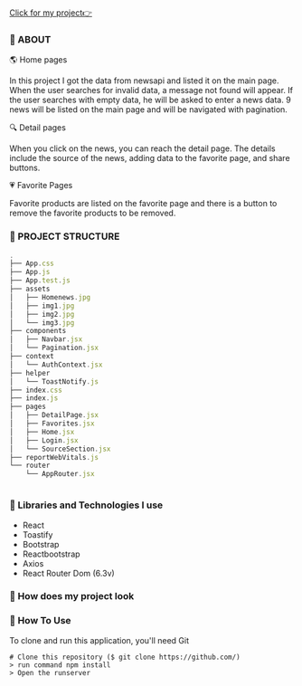 [Click for my project👉](https://reactnews-xi.vercel.app/)

### 🚩 ABOUT

🌎 Home pages

In this project I got the data from newsapi and listed it on the main page. 
When the user searches for invalid data, a message not found will appear.
If the user searches with empty data, he will be asked to enter a news data.
9 news will be listed on the main page and will be navigated with pagination.

🔍 Detail pages

When you click on the news, you can reach the detail page. 
The details include the source of the news, adding data to the favorite page, and share buttons.

💗 Favorite Pages

Favorite products are listed on the favorite page and there is a button to remove the favorite products to be removed.

### 🚩 PROJECT STRUCTURE

```js
.
├── App.css
├── App.js
├── App.test.js
├── assets
│   ├── Homenews.jpg
│   ├── img1.jpg
│   ├── img2.jpg
│   └── img3.jpg
├── components
│   ├── Navbar.jsx
│   └── Pagination.jsx
├── context
│   └── AuthContext.jsx
├── helper
│   └── ToastNotify.js
├── index.css
├── index.js
├── pages
│   ├── DetailPage.jsx
│   ├── Favorites.jsx
│   ├── Home.jsx
│   ├── Login.jsx
│   └── SourceSection.jsx
├── reportWebVitals.js
└── router
    └── AppRouter.jsx



```


### 🚩 Libraries and Technologies I use

- React
- Toastify
- Bootstrap
- Reactbootstrap
- Axios
- React Router Dom (6.3v)


### 🚩 How does my project look
[](./assets/news2.gif)

### 🚩 How To Use

To clone and run this application, you'll need Git
```
# Clone this repository ($ git clone https://github.com/)
> run command npm install
> Open the runserver
```